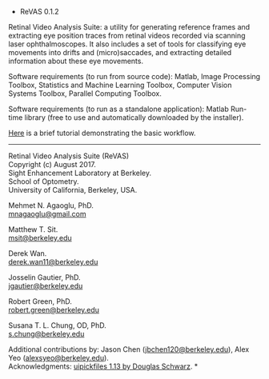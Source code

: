* ReVAS
0.1.2

Retinal Video Analysis Suite: a utility for generating reference frames and extracting eye position traces from retinal videos recorded via scanning laser ophthalmoscopes. It also includes a set of tools for classifying eye movements into drifts and (micro)saccades, and extracting detailed information about these eye movements.

Software requirements (to run from source code): 
Matlab, Image Processing Toolbox, Statistics and Machine Learning Toolbox, Computer Vision Systems Toolbox, Parallel Computing Toolbox.

Software requirements (to run as a standalone application):
Matlab Run-time library (free to use and automatically downloaded by the installer). 

[Here](/documentation/revastutorial.pdf) is a brief tutorial demonstrating the basic workflow.

---

Retinal Video Analysis Suite (ReVAS)  
Copyright (c) August 2017.  
Sight Enhancement Laboratory at Berkeley.  
School of Optometry.  
University of California, Berkeley, USA.

Mehmet N. Agaoglu, PhD.  
mnagaoglu@gmail.com

Matthew T. Sit.  
msit@berkeley.edu

Derek Wan.  
derek.wan11@berkeley.edu

Josselin Gautier, PhD.  
jgautier@berkeley.edu

Robert Green, PhD.  
robert.green@berkeley.edu

Susana T. L. Chung, OD, PhD.  
s.chung@berkeley.edu

Additional contributions by: Jason Chen (jbchen120@berkeley.edu), Alex Yeo (alexsyeo@berkeley.edu).  
Acknowledgments: [uipickfiles 1.13 by Douglas Schwarz](https://www.mathworks.com/matlabcentral/fileexchange/10867-uipickfiles--uigetfile-on-steroids).
*
